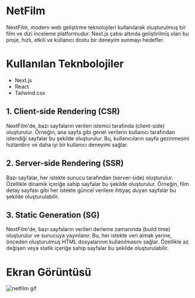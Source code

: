 
# NetFilm

NextFilm, modern web geliştirme teknolojileri kullanılarak oluşturulmuş bir film ve dizi inceleme platformudur. Next.js çatısı altında geliştirilmiş olan bu proje, hızlı, etkili ve kullanıcı dostu bir deneyim sunmayı hedefler.


# Kullanılan Teknbolojiler

- Next.js
- React
- Tailwind.css

## 1. Client-side Rendering (CSR)
NextFilm'de, bazı sayfaların verileri istemci tarafında (client-side) oluşturulur. Örneğin, ana sayfa gibi genel verilerin kullanıcı tarafından istendiği sayfalar bu şekilde oluşturulur. Bu, kullanıcıların sayfa gezinmesini hızlandırır ve daha iyi bir kullanıcı deneyimi sağlar.

## 2. Server-side Rendering (SSR)
Bazı sayfalar, her istekte sunucu tarafından (server-side) oluşturulur. Özellikle dinamik içeriğe sahip sayfalar bu şekilde oluşturulur. Örneğin, film detay sayfası gibi her istekte güncel verilere ihtiyaç duyan sayfalar bu şekilde oluşturulabilir.

## 3. Static Generation (SG)
NextFilm'de, bazı sayfaların verileri derleme zamanında (build time) oluşturulur ve sunucuya yayınlanır. Bu, her istekte veri almak yerine, önceden oluşturulmuş HTML dosyalarının kullanılmasını sağlar. Özellikle az değişen veya statik içeriğe sahip sayfalar bu şekilde oluşturulabilir.

# Ekran Görüntüsü

![netfilm gif](https://github.com/aydincansu1/Next.js-Netfilm-Project/assets/134061696/12e3a1ce-8466-4f33-a0fc-51a7492459ec)
